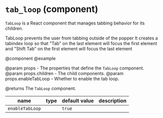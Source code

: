# `tab_loop` (component)

`TabLoop` is a React component that manages tabbing behavior for its children.

TabLoop prevents the user from tabbing outside of the popper
It creates a tabindex loop so that "Tab" on the last element will focus the first element
and "Shift Tab" on the first element will focus the last element

@component
@example
<TabLoop enableTabLoop={true}>
<ChildComponent />
</TabLoop>

@param props - The properties that define the `TabLoop` component.
@param props.children - The child components.
@param props.enableTabLoop - Whether to enable the tab loop.

@returns The `TabLoop` component.

| name            | type | default value | description |
| --------------- | ---- | ------------- | ----------- |
| `enableTabLoop` |      | `true`        |             |
